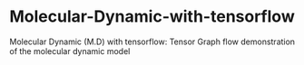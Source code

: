 # Molecular-Dynamic-with-tensorflow
Molecular Dynamic (M.D) with tensorflow: Tensor Graph flow  demonstration of the  molecular dynamic model
